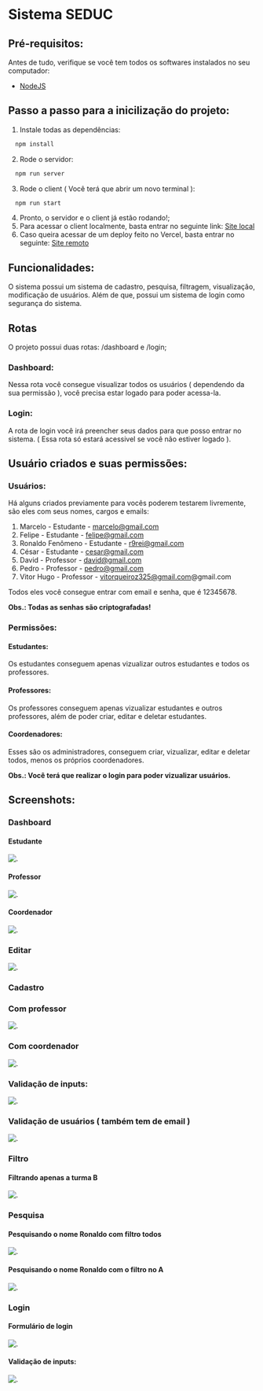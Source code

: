 # Sistema SEDUC

## Pré-requisitos:

Antes de tudo, verifique se você tem todos os softwares instalados no seu computador:
- [NodeJS](https://nodejs.org/pt-br/download)

## Passo a passo para a inicilização do projeto:
1. Instale todas as dependências:
```bash
  npm install
```
2. Rode o servidor:
```bash
  npm run server
``` 
3. Rode o client ( Você terá que abrir um novo terminal ):
```bash
  npm run start
```
4. Pronto, o servidor e o client já estão rodando!;
5. Para acessar o client localmente, basta entrar no seguinte link: [Site local](http://localhost:4200/)
6. Caso queira acessar de um deploy feito no Vercel, basta entrar no seguinte: [Site remoto](https://sistema-seduc-vitor.vercel.app/)

## Funcionalidades:
O sistema possui um sistema de cadastro, pesquisa, filtragem, visualização, modificação de usuários. Além de que, possui um sistema de login como segurança do sistema.

## Rotas
O projeto possui duas rotas: /dashboard e /login;

### Dashboard:
Nessa rota você consegue visualizar todos os usuários ( dependendo da sua permissão ), você precisa estar logado para poder acessa-la.

### Login:
A rota de login você irá preencher seus dados para que posso entrar no sistema. ( Essa rota só estará acessivel se você não estiver logado ).

## Usuário criados e suas permissões:
### Usuários:
Há alguns criados previamente para vocês poderem testarem livremente, são eles com seus nomes, cargos e emails:
1. Marcelo - Estudante - marcelo@gmail.com
2. Felipe - Estudante - felipe@gmail.com
3. Ronaldo Fenômeno - Estudante - r9rei@gmail.com
4. César - Estudante - cesar@gmail.com
5. David - Professor - david@gmail.com
6. Pedro - Professor - pedro@gmail.com
7. Vitor Hugo - Professor - vitorqueiroz325@gmail.com@gmail.com

Todos eles você consegue entrar com email e senha, que é 12345678.

**Obs.: Todas as senhas são criptografadas!**

### Permissões:
#### Estudantes:
Os estudantes conseguem apenas vizualizar outros estudantes e todos os professores.

#### Professores:
Os professores conseguem apenas vizualizar estudantes e outros professores, além de poder criar, editar e deletar estudantes.

#### Coordenadores:
Esses são os administradores, conseguem criar, vizualizar, editar e deletar todos, menos os próprios coordenadores.

**Obs.: Você terá que realizar o login para poder vizualizar usuários.**

## Screenshots:

### Dashboard
#### Estudante
![.](assets/dashboard-student.png)
#### Professor
![.](assets/dashboard-teacher.png)
#### Coordenador
![.](assets/dashboard-admin.png)

### Editar
![.](assets/edit.png)

### Cadastro
### Com professor
![.](assets/signup-teacher.png)
### Com coordenador
![.](assets/signup-admin.png)
### Validação de inputs:
![.](assets/inputs-validation.png)
### Validação de usuários ( também tem de email )
![.](assets/existeUsuario.png)

### Filtro
#### Filtrando apenas a turma B
![.](assets/filter.png)

### Pesquisa
#### Pesquisando o nome Ronaldo com filtro todos
![.](assets/search.png)
#### Pesquisando o nome Ronaldo com o filtro no A
![.](assets/search-trust.png)

### Login
#### Formulário de login 
![.](assets/login.png)
#### Validação de inputs:
![.](assets/login-validate.png)






